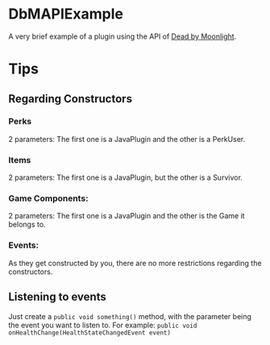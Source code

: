 # DbMAPIExample
A very brief example of a plugin using the API of [Dead by Moonlight](https://www.spigotmc.org/resources/dead-by-moonlight.83310/).
# Tips
## Regarding Constructors
### Perks
2 parameters: The first one is a JavaPlugin and the other is a PerkUser.
### Items
2 parameters: The first one is a JavaPlugin, but the other is a Survivor.
### Game Components:
2 parameters: The first one is a JavaPlugin and the other is the Game it belongs to.
### Events:
As they get constructed by you, there are no more restrictions regarding the constructors.
## Listening to events
Just create a `public void something()` method, with the parameter being the event you want to listen to. For example: `public void onHealthChange(HealthStateChangedEvent event)`
